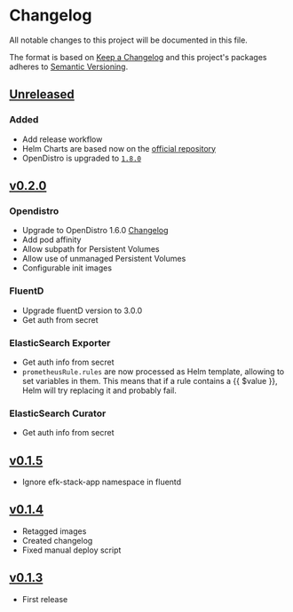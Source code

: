 # Changelog

All notable changes to this project will be documented in this file.

The format is based on [Keep a Changelog](http://keepachangelog.com/en/1.0.0/)
and this project's packages adheres to [Semantic Versioning](http://semver.org/spec/v2.0.0.html).

## [Unreleased]
### Added
- Add release workflow
- Helm Charts are based now on the [official repository](https://github.com/opendistro-for-elasticsearch/opendistro-build/tree/master/helm)
- OpenDistro is upgraded to [`1.8.0`](https://github.com/opendistro-for-elasticsearch/opendistro-build/blob/master/release-notes/opendistro-for-elasticsearch-release-notes-1.8.0.md)

## [v0.2.0]
### Opendistro
- Upgrade to OpenDistro 1.6.0 [Changelog](https://github.com/opendistro-for-elasticsearch/opendistro-build/blob/master/release-notes/release-notes-odfe-1.6.0.md)
- Add pod affinity
- Allow subpath for Persistent Volumes
- Allow use of unmanaged Persistent Volumes
- Configurable init images

### FluentD
- Upgrade fluentD version to 3.0.0
- Get auth from secret

### ElasticSearch Exporter
- Get auth info from secret
- `prometheusRule.rules` are now processed as Helm template, allowing to set variables in them. This means that if a rule contains a {{ $value }}, Helm will try replacing it and probably fail.

### ElasticSearch Curator
- Get auth info from secret

## [v0.1.5]
- Ignore efk-stack-app namespace in fluentd

## [v0.1.4]
- Retagged images
- Created changelog
- Fixed manual deploy script

## [v0.1.3]
- First release

[Unreleased]: https://github.com/giantswarm/efk-stack-app/compare/v0.2.0...HEAD
[v0.2.0]: https://github.com/giantswarm/efk-stack-app/compare/v0.1.5...v0.2.0
[v0.1.5]: https://github.com/giantswarm/efk-stack-app/compare/v0.1.4..v0.1.5
[v0.1.4]: https://github.com/giantswarm/efk-stack-app/compare/v0.1.3..v0.1.4

[v0.1.3]: https://github.com/giantswarm/efk-stack-app/releases/tag/v0.1.3
